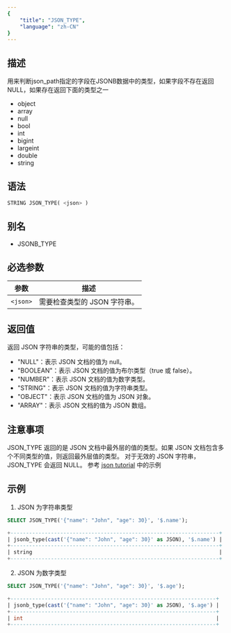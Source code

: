 ```yaml
---
{
    "title": "JSON_TYPE",
    "language": "zh-CN"
}
---
```


<!-- 
Licensed to the Apache Software Foundation (ASF) under one
or more contributor license agreements.  See the NOTICE file
distributed with this work for additional information
regarding copyright ownership.  The ASF licenses this file
to you under the Apache License, Version 2.0 (the
"License"); you may not use this file except in compliance
with the License.  You may obtain a copy of the License at

  http://www.apache.org/licenses/LICENSE-2.0

Unless required by applicable law or agreed to in writing,
software distributed under the License is distributed on an
"AS IS" BASIS, WITHOUT WARRANTIES OR CONDITIONS OF ANY
KIND, either express or implied.  See the License for the
specific language governing permissions and limitations
under the License.
-->


## 描述

用来判断json_path指定的字段在JSONB数据中的类型，如果字段不存在返回NULL，如果存在返回下面的类型之一

- object
- array
- null
- bool
- int
- bigint
- largeint
- double
- string

## 语法

```sql
STRING JSON_TYPE( <json> )
```

## 别名

- JSONB_TYPE

## 必选参数

| 参数 | 描述 |
|------|------|
| `<json>` | 需要检查类型的 JSON 字符串。 |


## 返回值
返回 JSON 字符串的类型，可能的值包括：
- "NULL"：表示 JSON 文档的值为 null。
- "BOOLEAN"：表示 JSON 文档的值为布尔类型（true 或 false）。
- "NUMBER"：表示 JSON 文档的值为数字类型。
- "STRING"：表示 JSON 文档的值为字符串类型。
- "OBJECT"：表示 JSON 文档的值为 JSON 对象。
- "ARRAY"：表示 JSON 文档的值为 JSON 数组。

## 注意事项

JSON_TYPE 返回的是 JSON 文档中最外层的值的类型。如果 JSON 文档包含多个不同类型的值，则返回最外层值的类型。
对于无效的 JSON 字符串，JSON_TYPE 会返回 NULL。
参考 [json tutorial](../../../sql-data-types/semi-structured/JSON) 中的示例


## 示例
1. JSON 为字符串类型

```sql
SELECT JSON_TYPE('{"name": "John", "age": 30}', '$.name');
```

```sql
+-------------------------------------------------------------------+
| jsonb_type(cast('{"name": "John", "age": 30}' as JSON), '$.name') |
+-------------------------------------------------------------------+
| string                                                            |
+-------------------------------------------------------------------+
```

2. JSON 为数字类型

```sql
SELECT JSON_TYPE('{"name": "John", "age": 30}', '$.age');
```

```sql
+------------------------------------------------------------------+
| jsonb_type(cast('{"name": "John", "age": 30}' as JSON), '$.age') |
+------------------------------------------------------------------+
| int                                                              |
+------------------------------------------------------------------+
```
